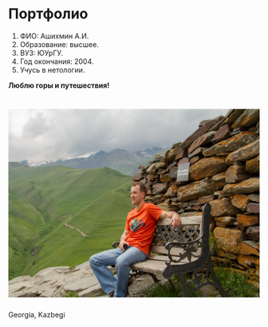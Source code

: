 # Портфолио

1. ФИО: Ашихмин А.И.
2. Образование: высшее.
3. ВУЗ: ЮУрГУ.
4. Год окончания: 2004.
5. Учусь в нетологии.

**Люблю горы и путешествия!**

# ![foto_Icon](img/IMG_5088.png)
Georgia, Kazbegi

